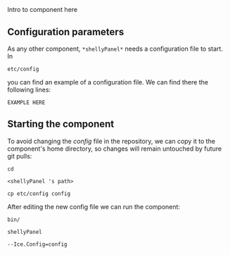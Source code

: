 ```
```
#
``` shellyPanel
```
Intro to component here


## Configuration parameters
As any other component,
``` *shellyPanel* ```
needs a configuration file to start. In

    etc/config

you can find an example of a configuration file. We can find there the following lines:

    EXAMPLE HERE

    
## Starting the component
To avoid changing the *config* file in the repository, we can copy it to the component's home directory, so changes will remain untouched by future git pulls:

    cd

``` <shellyPanel 's path> ```

    cp etc/config config
    
After editing the new config file we can run the component:

    bin/

```shellyPanel ```

    --Ice.Config=config
